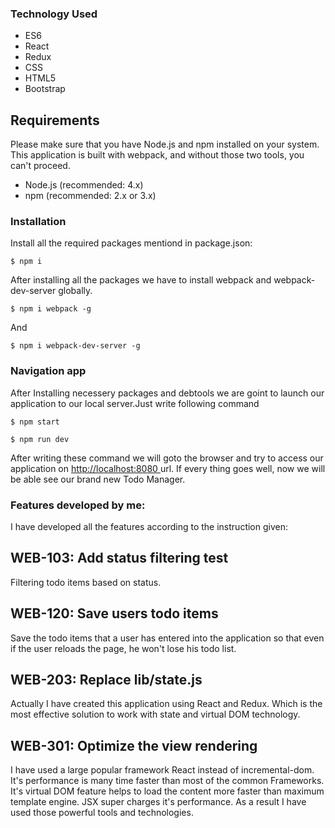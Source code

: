 ### Technology Used

* ES6
* React
* Redux
* CSS
* HTML5
* Bootstrap

## Requirements

Please make sure that you have Node.js and npm installed on your system. This
application is built with webpack, and without those two tools, you can't proceed.

- Node.js (recommended: 4.x)
- npm (recommended: 2.x or 3.x)

### Installation

Install all the required packages mentiond in package.json:

```ssh
$ npm i

```

After installing all the packages we have to install webpack and webpack-dev-server globally.

```ssh
$ npm i webpack -g

```
And

```ssh
$ npm i webpack-dev-server -g

```

### Navigation app

After Installing necessery packages and debtools we are goint to launch our application to our local server.Just write following command

```ssh
$ npm start

```
```ssh
$ npm run dev

```
After writing these command we will goto the browser and try to access our
application on [http://localhost:8080 ](http://localhost:8080) url.
If every thing goes well, now we will be able see our brand new Todo Manager.


### Features developed by me:

I have developed all the features according to the instruction given:

## WEB-103: Add status filtering test
Filtering todo items based on status.

## WEB-120: Save users todo items
Save the todo items that a user has entered into the application so that even if the user reloads the page, he won't lose his todo list.

## WEB-203: Replace lib/state.js
Actually I have created this application using React and Redux. Which is the most effective solution to work with state and virtual DOM technology.

## WEB-301: Optimize the view rendering
I have used a large popular framework React instead of incremental-dom.
It's performance is many time faster than most of the common Frameworks. It's virtual DOM feature helps to load the content more faster than maximum template engine. JSX super charges it's performance. As a result I have used those powerful tools and technologies.
